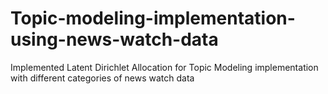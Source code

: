 # Topic-modeling-implementation-using-news-watch-data
 Implemented Latent Dirichlet Allocation for Topic Modeling implementation with different categories of news watch data
